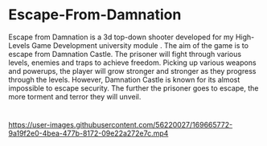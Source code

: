 # Escape-From-Damnation


Escape from Damnation is a 3d top-down shooter developed for my High-Levels Game Development university module . The aim of the game is to escape from Damnation Castle. The prisoner will fight through various levels, enemies and traps to achieve freedom. Picking up various weapons and powerups, the player will grow stronger and stronger as they progress through the levels. However, Damnation Castle is known for its almost impossible to escape security. The further the prisoner goes to escape, the more torment and terror they will unveil.
#


https://user-images.githubusercontent.com/56220027/169665772-9a19f2e0-4bea-477b-8172-09e22a272e7c.mp4

